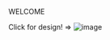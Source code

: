 WELCOME

Click for design! => ![image](https://github.com/KirpiKafa/krp-ssl-konrol-panel/assets/72442841/2202554c-2b45-4288-a50d-8cd6da608af8)
